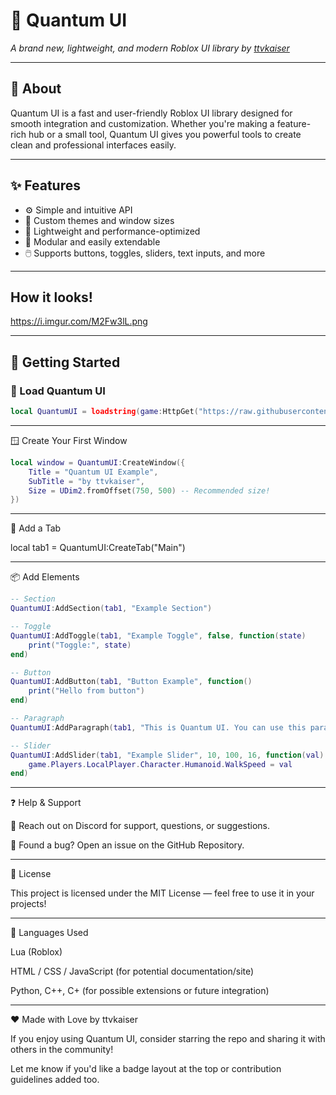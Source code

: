 # 🌌 Quantum UI

*A brand new, lightweight, and modern Roblox UI library by [ttvkaiser](https://github.com/ttvkaiser)*

---

## 📖 About

Quantum UI is a fast and user-friendly Roblox UI library designed for smooth integration and customization. Whether you're making a feature-rich hub or a small tool, Quantum UI gives you powerful tools to create clean and professional interfaces easily.

---

## ✨ Features

- ⚙️ Simple and intuitive API
- 🎨 Custom themes and window sizes
- 🚀 Lightweight and performance-optimized
- 🧱 Modular and easily extendable
- 🖱️ Supports buttons, toggles, sliders, text inputs, and more

---

## How it looks!

https://i.imgur.com/M2Fw3lL.png

---

## 🚀 Getting Started

### 🔗 Load Quantum UI

```lua
local QuantumUI = loadstring(game:HttpGet("https://raw.githubusercontent.com/ttvkaiser/Quantum-UI/refs/heads/main/Library.lua"))()
```

---

🪟 Create Your First Window

```lua
local window = QuantumUI:CreateWindow({
    Title = "Quantum UI Example",
    SubTitle = "by ttvkaiser",
    Size = UDim2.fromOffset(750, 500) -- Recommended size!
})
```

---

📁 Add a Tab

local tab1 = QuantumUI:CreateTab("Main")


---

📦 Add Elements

```lua
-- Section
QuantumUI:AddSection(tab1, "Example Section")

-- Toggle
QuantumUI:AddToggle(tab1, "Example Toggle", false, function(state)
    print("Toggle:", state)
end)

-- Button
QuantumUI:AddButton(tab1, "Button Example", function()
    print("Hello from button")
end)

-- Paragraph
QuantumUI:AddParagraph(tab1, "This is Quantum UI. You can use this paragraph to give instructions or info. — EXAMPLE PARAGRAPH")

-- Slider
QuantumUI:AddSlider(tab1, "Example Slider", 10, 100, 16, function(val)
    game.Players.LocalPlayer.Character.Humanoid.WalkSpeed = val
end)
```

---

❓ Help & Support

💬 Reach out on Discord for support, questions, or suggestions.

🐞 Found a bug? Open an issue on the GitHub Repository.



---

🧾 License

This project is licensed under the MIT License — feel free to use it in your projects!


---

🧠 Languages Used

Lua (Roblox)

HTML / CSS / JavaScript (for potential documentation/site)

Python, C++, C+ (for possible extensions or future integration)



---

❤️ Made with Love by ttvkaiser

If you enjoy using Quantum UI, consider starring the repo and sharing it with others in the community!

Let me know if you'd like a badge layout at the top or contribution guidelines added too.

